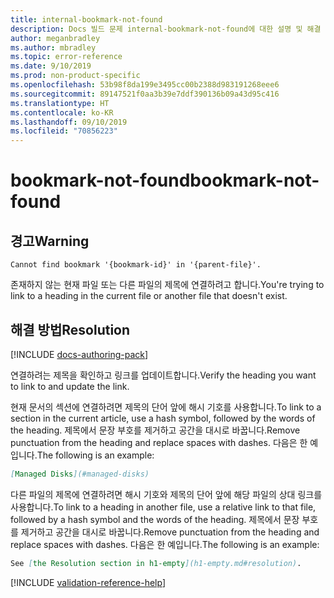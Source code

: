 ```yaml
---
title: internal-bookmark-not-found
description: Docs 빌드 문제 internal-bookmark-not-found에 대한 설명 및 해결 방법
author: meganbradley
ms.author: mbradley
ms.topic: error-reference
ms.date: 9/10/2019
ms.prod: non-product-specific
ms.openlocfilehash: 53b98f8da199e3495cc00b2388d983191268eee6
ms.sourcegitcommit: 89147521f0aa3b39e7ddf390136b09a43d95c416
ms.translationtype: HT
ms.contentlocale: ko-KR
ms.lasthandoff: 09/10/2019
ms.locfileid: "70856223"
---
```

# <a name="bookmark-not-found"></a><span data-ttu-id="4c669-103">bookmark-not-found</span><span class="sxs-lookup"><span data-stu-id="4c669-103">bookmark-not-found</span></span>

## <a name="warning"></a><span data-ttu-id="4c669-104">경고</span><span class="sxs-lookup"><span data-stu-id="4c669-104">Warning</span></span>

`Cannot find bookmark '{bookmark-id}' in '{parent-file}'.`

<span data-ttu-id="4c669-105">존재하지 않는 현재 파일 또는 다른 파일의 제목에 연결하려고 합니다.</span><span class="sxs-lookup"><span data-stu-id="4c669-105">You're trying to link to a heading in the current file or another file that doesn't exist.</span></span>

## <a name="resolution"></a><span data-ttu-id="4c669-106">해결 방법</span><span class="sxs-lookup"><span data-stu-id="4c669-106">Resolution</span></span>

[!INCLUDE [docs-authoring-pack](includes/docs-authoring-pack.md)]

<span data-ttu-id="4c669-107">연결하려는 제목을 확인하고 링크를 업데이트합니다.</span><span class="sxs-lookup"><span data-stu-id="4c669-107">Verify the heading you want to link to and update the link.</span></span>

<span data-ttu-id="4c669-108">현재 문서의 섹션에 연결하려면 제목의 단어 앞에 해시 기호를 사용합니다.</span><span class="sxs-lookup"><span data-stu-id="4c669-108">To link to a section in the current article, use a hash symbol, followed by the words of the heading.</span></span> <span data-ttu-id="4c669-109">제목에서 문장 부호를 제거하고 공간을 대시로 바꿉니다.</span><span class="sxs-lookup"><span data-stu-id="4c669-109">Remove punctuation from the heading and replace spaces with dashes.</span></span> <span data-ttu-id="4c669-110">다음은 한 예입니다.</span><span class="sxs-lookup"><span data-stu-id="4c669-110">The following is an example:</span></span>

```markdown
[Managed Disks](#managed-disks)
```

<span data-ttu-id="4c669-111">다른 파일의 제목에 연결하려면 해시 기호와 제목의 단어 앞에 해당 파일의 상대 링크를 사용합니다.</span><span class="sxs-lookup"><span data-stu-id="4c669-111">To link to a heading in another file, use a relative link to that file, followed by a hash symbol and the words of the heading.</span></span> <span data-ttu-id="4c669-112">제목에서 문장 부호를 제거하고 공간을 대시로 바꿉니다.</span><span class="sxs-lookup"><span data-stu-id="4c669-112">Remove punctuation from the heading and replace spaces with dashes.</span></span> <span data-ttu-id="4c669-113">다음은 한 예입니다.</span><span class="sxs-lookup"><span data-stu-id="4c669-113">The following is an example:</span></span>

```markdown
See [the Resolution section in h1-empty](h1-empty.md#resolution).
```

<!--make sure to add this file to your includes folder and verify the path-->
[!INCLUDE [validation-reference-help](includes/validation-reference-help.md)]
